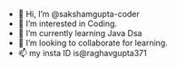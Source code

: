 - 👋 Hi, I’m @sakshamgupta-coder
- 👀 I’m interested in Coding.
- 🌱 I’m currently learning Java Dsa
- 💞️ I’m looking to collaborate for learning.
- 📫 my insta ID is@raghavgupta371
  
  

<!---
sakshamgupta-coder/sakshamgupta-coder is a ✨ special ✨ repository because its `README.md` (this file) appears on your GitHub profile.
You can click the Preview link to take a look at your changes.
--->
